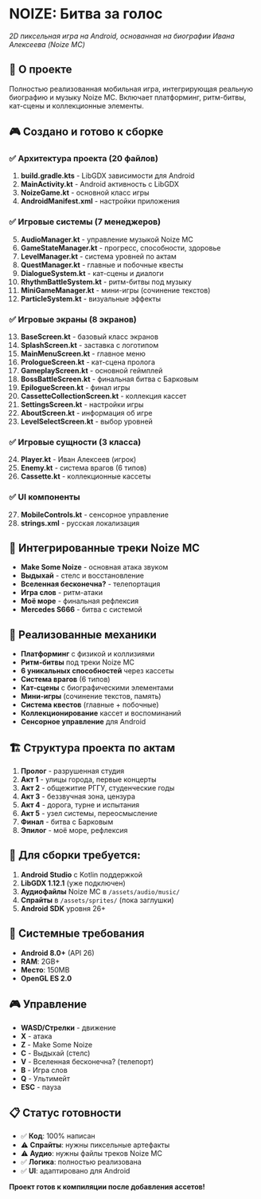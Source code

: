 # NOIZE: Битва за голос
*2D пиксельная игра на Android, основанная на биографии Ивана Алексеева (Noize MC)*

## 📱 О проекте
Полностью реализованная мобильная игра, интегрирующая реальную биографию и музыку Noize MC. Включает платформинг, ритм-битвы, кат-сцены и коллекционные элементы.

## 🎮 Создано и готово к сборке

### ✅ Архитектура проекта (20 файлов)
1. **build.gradle.kts** - LibGDX зависимости для Android
2. **MainActivity.kt** - Android активность с LibGDX
3. **NoizeGame.kt** - основной класс игры
4. **AndroidManifest.xml** - настройки приложения

### ✅ Игровые системы (7 менеджеров)
5. **AudioManager.kt** - управление музыкой Noize MC
6. **GameStateManager.kt** - прогресс, способности, здоровье
7. **LevelManager.kt** - система уровней по актам
8. **QuestManager.kt** - главные и побочные квесты
9. **DialogueSystem.kt** - кат-сцены и диалоги
10. **RhythmBattleSystem.kt** - ритм-битвы под музыку
11. **MiniGameManager.kt** - мини-игры (сочинение текстов)
12. **ParticleSystem.kt** - визуальные эффекты

### ✅ Игровые экраны (8 экранов)
13. **BaseScreen.kt** - базовый класс экранов
14. **SplashScreen.kt** - заставка с логотипом
15. **MainMenuScreen.kt** - главное меню
16. **PrologueScreen.kt** - кат-сцена пролога
17. **GameplayScreen.kt** - основной геймплей
18. **BossBattleScreen.kt** - финальная битва с Барковым
19. **EpilogueScreen.kt** - финал игры
20. **CassetteCollectionScreen.kt** - коллекция кассет
21. **SettingsScreen.kt** - настройки игры
22. **AboutScreen.kt** - информация об игре
23. **LevelSelectScreen.kt** - выбор уровней

### ✅ Игровые сущности (3 класса)
24. **Player.kt** - Иван Алексеев (игрок)
25. **Enemy.kt** - система врагов (6 типов)
26. **Cassette.kt** - коллекционные кассеты

### ✅ UI компоненты
27. **MobileControls.kt** - сенсорное управление
28. **strings.xml** - русская локализация

## 🎵 Интегрированные треки Noize MC
- **Make Some Noize** - основная атака звуком
- **Выдыхай** - стелс и восстановление  
- **Вселенная бесконечна?** - телепортация
- **Игра слов** - ритм-атаки
- **Моё море** - финальная рефлексия
- **Mercedes S666** - битва с системой

## 🎯 Реализованные механики
- **Платформинг** с физикой и коллизиями
- **Ритм-битвы** под треки Noize MC
- **6 уникальных способностей** через кассеты
- **Система врагов** (6 типов)
- **Кат-сцены** с биографическими элементами
- **Мини-игры** (сочинение текстов, память)
- **Система квестов** (главные + побочные)
- **Коллекционирование** кассет и воспоминаний
- **Сенсорное управление** для Android

## 🏗️ Структура проекта по актам
1. **Пролог** - разрушенная студия
2. **Акт 1** - улицы города, первые концерты  
3. **Акт 2** - общежитие РГГУ, студенческие годы
4. **Акт 3** - беззвучная зона, цензура
5. **Акт 4** - дорога, турне и испытания
6. **Акт 5** - узел системы, переосмысление
7. **Финал** - битва с Барковым
8. **Эпилог** - моё море, рефлексия

## 🔧 Для сборки требуется:
1. **Android Studio** с Kotlin поддержкой
2. **LibGDX 1.12.1** (уже подключен)
3. **Аудиофайлы** Noize MC в `/assets/audio/music/`
4. **Спрайты** в `/assets/sprites/` (пока заглушки)
5. **Android SDK** уровня 26+

## 📱 Системные требования
- **Android 8.0+** (API 26)
- **RAM**: 2GB+
- **Место**: 150MB
- **OpenGL ES 2.0**

## 🎮 Управление
- **WASD/Стрелки** - движение
- **X** - атака
- **Z** - Make Some Noize
- **C** - Выдыхай (стелс)
- **V** - Вселенная бесконечна? (телепорт)
- **B** - Игра слов
- **Q** - Ультимейт
- **ESC** - пауза

## 📋 Статус готовности
- ✅ **Код**: 100% написан
- ⚠️ **Спрайты**: нужны пиксельные артефакты
- ⚠️ **Аудио**: нужны файлы треков Noize MC
- ✅ **Логика**: полностью реализована
- ✅ **UI**: адаптировано для Android

**Проект готов к компиляции после добавления ассетов!**
